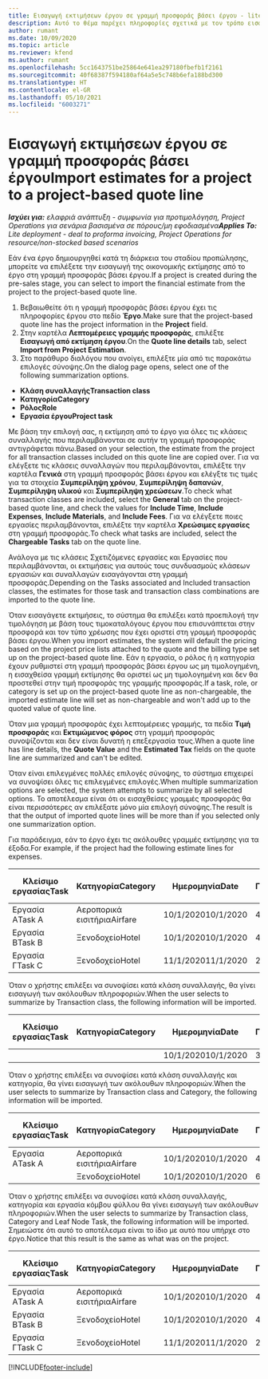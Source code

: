 ```yaml
---
title: Εισαγωγή εκτιμήσεων έργου σε γραμμή προσφοράς βάσει έργου - lite
description: Αυτό το θέμα παρέχει πληροφορίες σχετικά με τον τρόπο εισαγωγής εκτιμήσεων από ένα έργο σε μια γραμμή προσφοράς.
author: rumant
ms.date: 10/09/2020
ms.topic: article
ms.reviewer: kfend
ms.author: rumant
ms.openlocfilehash: 5cc1643751be25864e641ea297180fbefb1f2161
ms.sourcegitcommit: 40f68387f594180af64a5e5c748b6efa188bd300
ms.translationtype: HT
ms.contentlocale: el-GR
ms.lasthandoff: 05/10/2021
ms.locfileid: "6003271"
---
```

# <a name="import-estimates-for-a-project-to-a-project-based-quote-line"></a><span data-ttu-id="c2944-103">Εισαγωγή εκτιμήσεων έργου σε γραμμή προσφοράς βάσει έργου</span><span class="sxs-lookup"><span data-stu-id="c2944-103">Import estimates for a project to a project-based quote line</span></span> 

<span data-ttu-id="c2944-104">_**Ισχύει για:** ελαφριά ανάπτυξη - συμφωνία για προτιμολόγηση, Project Operations για σενάρια βασισμένα σε πόρους/μη εφοδιασμένα_</span><span class="sxs-lookup"><span data-stu-id="c2944-104">_**Applies To:** Lite deployment - deal to proforma invoicing, Project Operations for resource/non-stocked based scenarios_</span></span>

<span data-ttu-id="c2944-105">Εάν ένα έργο δημιουργηθεί κατά τη διάρκεια του σταδίου προπώλησης, μπορείτε να επιλέξετε την εισαγωγή της οικονομικής εκτίμησης από το έργο στη γραμμή προσφοράς βάσει έργου.</span><span class="sxs-lookup"><span data-stu-id="c2944-105">If a project is created during the pre-sales stage, you can select to import the financial estimate from the project to the project-based quote line.</span></span>

1. <span data-ttu-id="c2944-106">Βεβαιωθείτε ότι η γραμμή προσφοράς βάσει έργου έχει τις πληροφορίες έργου στο πεδίο **Έργο**.</span><span class="sxs-lookup"><span data-stu-id="c2944-106">Make sure that the project-based quote line has the project information in the **Project** field.</span></span>
2. <span data-ttu-id="c2944-107">Στην καρτέλα **Λεπτομέρειες γραμμής προσφοράς**, επιλέξτε **Εισαγωγή από εκτίμηση έργου**.</span><span class="sxs-lookup"><span data-stu-id="c2944-107">On the **Quote line details** tab, select **Import from Project Estimation**.</span></span>
3. <span data-ttu-id="c2944-108">Στο παράθυρο διαλόγου που ανοίγει, επιλέξτε μία από τις παρακάτω επιλογές σύνοψης.</span><span class="sxs-lookup"><span data-stu-id="c2944-108">On the dialog page opens, select one of the following summarization options.</span></span>

  - <span data-ttu-id="c2944-109">**Κλάση συναλλαγής**</span><span class="sxs-lookup"><span data-stu-id="c2944-109">**Transaction class**</span></span>
  - <span data-ttu-id="c2944-110">**Κατηγορία**</span><span class="sxs-lookup"><span data-stu-id="c2944-110">**Category**</span></span>
  - <span data-ttu-id="c2944-111">**Ρόλος**</span><span class="sxs-lookup"><span data-stu-id="c2944-111">**Role**</span></span> 
  - <span data-ttu-id="c2944-112">**Εργασία έργου**</span><span class="sxs-lookup"><span data-stu-id="c2944-112">**Project task**</span></span>

<span data-ttu-id="c2944-113">Με βάση την επιλογή σας, η εκτίμηση από το έργο για όλες τις κλάσεις συναλλαγής που περιλαμβάνονται σε αυτήν τη γραμμή προσφοράς αντιγράφεται πάνω.</span><span class="sxs-lookup"><span data-stu-id="c2944-113">Based on your selection, the estimate from the project for all transaction classes included on this quote line are copied over.</span></span> <span data-ttu-id="c2944-114">Για να ελέγξετε τις κλάσεις συναλλαγών που περιλαμβάνονται, επιλέξτε την καρτέλα **Γενικά** στη γραμμή προσφοράς βάσει έργου και ελέγξτε τις τιμές για τα στοιχεία **Συμπερίληψη χρόνου**, **Συμπερίληψη δαπανών**, **Συμπερίληψη υλικού** και **Συμπερίληψη χρεώσεων**.</span><span class="sxs-lookup"><span data-stu-id="c2944-114">To check what transaction classes are included, select the **General** tab on the project-based quote line, and check the values for **Include Time**, **Include Expenses**, **Include Materials**, and **Include Fees**.</span></span>  <span data-ttu-id="c2944-115">Για να ελέγξετε ποιες εργασίες περιλαμβάνονται, επιλέξτε την καρτέλα **Χρεώσιμες εργασίες** στη γραμμή προσφοράς.</span><span class="sxs-lookup"><span data-stu-id="c2944-115">To check what tasks are included, select the **Chargeable Tasks** tab on the quote line.</span></span>

<span data-ttu-id="c2944-116">Ανάλογα με τις κλάσεις Σχετιζόμενες εργασίες και Εργασίες που περιλαμβάνονται, οι εκτιμήσεις για αυτούς τους συνδυασμούς κλάσεων εργασιών και συναλλαγών εισαγάγονται στη γραμμή προσφοράς.</span><span class="sxs-lookup"><span data-stu-id="c2944-116">Depending on the Tasks associated and Included transaction classes, the estimates for those task and transaction class combinations are imported to the quote line.</span></span>

<span data-ttu-id="c2944-117">Όταν εισαγάγετε εκτιμήσεις, το σύστημα θα επιλέξει κατά προεπιλογή την τιμολόγηση με βάση τους τιμοκαταλόγους έργου που επισυνάπτεται στην προσφορά και τον τύπο χρέωσης που έχει οριστεί στη γραμμή προσφοράς βάσει έργου.</span><span class="sxs-lookup"><span data-stu-id="c2944-117">When you import estimates, the system will default the pricing based on the project price lists attached to the quote and the billing type set up on the project-based quote line.</span></span> <span data-ttu-id="c2944-118">Εάν η εργασία, ο ρόλος ή η κατηγορία έχουν ρυθμιστεί στη γραμμή προσφοράς βάσει έργου ως μη τιμολογημένη, η εισαχθείσα γραμμή εκτίμησης θα οριστεί ως μη τιμολογημένη και δεν θα προστεθεί στην τιμή προσφοράς της γραμμής προσφοράς.</span><span class="sxs-lookup"><span data-stu-id="c2944-118">If a task, role, or category is set up on the project-based quote line as non-chargeable, the imported estimate line will set as non-chargeable and won't add up to the quoted value of quote line.</span></span>

<span data-ttu-id="c2944-119">Όταν μια γραμμή προσφοράς έχει λεπτομέρειες γραμμής, τα πεδία **Τιμή προσφοράς** και **Εκτιμώμενος φόρος** στη γραμμή προσφοράς συνοψίζονται και δεν είναι δυνατή η επεξεργασία τους.</span><span class="sxs-lookup"><span data-stu-id="c2944-119">When a quote line has line details, the **Quote Value** and the **Estimated Tax** fields on the quote line are summarized and can't be edited.</span></span>

<span data-ttu-id="c2944-120">Όταν είναι επιλεγμένες πολλές επιλογές σύνοψης, το σύστημα επιχειρεί να συνοψίσει όλες τις επιλεγμένες επιλογές.</span><span class="sxs-lookup"><span data-stu-id="c2944-120">When multiple summarization options are selected, the system attempts to summarize by all selected options.</span></span> <span data-ttu-id="c2944-121">Το αποτέλεσμα είναι ότι οι εισαχθείσες γραμμές προσφοράς θα είναι περισσότερες αν επιλέξατε μόνο μία επιλογή σύνοψης.</span><span class="sxs-lookup"><span data-stu-id="c2944-121">The result is that the output of imported quote lines will be more than if you selected only one summarization option.</span></span>

<span data-ttu-id="c2944-122">Για παράδειγμα, εάν το έργο έχει τις ακόλουθες γραμμές εκτίμησης για τα έξοδα.</span><span class="sxs-lookup"><span data-stu-id="c2944-122">For example, if the project had the following estimate lines for expenses.</span></span>

| <span data-ttu-id="c2944-123">Κλείσιμο εργασίας</span><span class="sxs-lookup"><span data-stu-id="c2944-123">Task</span></span> | <span data-ttu-id="c2944-124">Κατηγορία</span><span class="sxs-lookup"><span data-stu-id="c2944-124">Category</span></span> | <span data-ttu-id="c2944-125">Ημερομηνία</span><span class="sxs-lookup"><span data-stu-id="c2944-125">Date</span></span> | <span data-ttu-id="c2944-126">Ποσότητα</span><span class="sxs-lookup"><span data-stu-id="c2944-126">Quantity</span></span> | <span data-ttu-id="c2944-127">Τιμή μονάδας</span><span class="sxs-lookup"><span data-stu-id="c2944-127">Unit price</span></span> | <span data-ttu-id="c2944-128">Ποσό</span><span class="sxs-lookup"><span data-stu-id="c2944-128">Amount</span></span> |
| --- | --- | --- | --- | --- | --- |
| <span data-ttu-id="c2944-129">Εργασία Α</span><span class="sxs-lookup"><span data-stu-id="c2944-129">Task A</span></span> | <span data-ttu-id="c2944-130">Αεροπορικά εισιτήρια</span><span class="sxs-lookup"><span data-stu-id="c2944-130">Airfare</span></span> | <span data-ttu-id="c2944-131">10/1/2020</span><span class="sxs-lookup"><span data-stu-id="c2944-131">10/1/2020</span></span> | <span data-ttu-id="c2944-132">4</span><span class="sxs-lookup"><span data-stu-id="c2944-132">4</span></span> | <span data-ttu-id="c2944-133">400</span><span class="sxs-lookup"><span data-stu-id="c2944-133">400</span></span> | <span data-ttu-id="c2944-134">1600</span><span class="sxs-lookup"><span data-stu-id="c2944-134">1600</span></span> |
| <span data-ttu-id="c2944-135">Εργασία Β</span><span class="sxs-lookup"><span data-stu-id="c2944-135">Task B</span></span> | <span data-ttu-id="c2944-136">Ξενοδοχείο</span><span class="sxs-lookup"><span data-stu-id="c2944-136">Hotel</span></span> | <span data-ttu-id="c2944-137">10/1/2020</span><span class="sxs-lookup"><span data-stu-id="c2944-137">10/1/2020</span></span> | <span data-ttu-id="c2944-138">4</span><span class="sxs-lookup"><span data-stu-id="c2944-138">4</span></span> | <span data-ttu-id="c2944-139">200</span><span class="sxs-lookup"><span data-stu-id="c2944-139">200</span></span> | <span data-ttu-id="c2944-140">800</span><span class="sxs-lookup"><span data-stu-id="c2944-140">800</span></span> |
| <span data-ttu-id="c2944-141">Εργασία Γ</span><span class="sxs-lookup"><span data-stu-id="c2944-141">Task C</span></span> | <span data-ttu-id="c2944-142">Ξενοδοχείο</span><span class="sxs-lookup"><span data-stu-id="c2944-142">Hotel</span></span> | <span data-ttu-id="c2944-143">11/1/2020</span><span class="sxs-lookup"><span data-stu-id="c2944-143">11/1/2020</span></span> | <span data-ttu-id="c2944-144">2</span><span class="sxs-lookup"><span data-stu-id="c2944-144">2</span></span> | <span data-ttu-id="c2944-145">200</span><span class="sxs-lookup"><span data-stu-id="c2944-145">200</span></span> | <span data-ttu-id="c2944-146">400</span><span class="sxs-lookup"><span data-stu-id="c2944-146">400</span></span> |

<span data-ttu-id="c2944-147">Όταν ο χρήστης επιλέξει να συνοψίσει κατά κλάση συναλλαγής, θα γίνει εισαγωγή των ακόλουθων πληροφοριών.</span><span class="sxs-lookup"><span data-stu-id="c2944-147">When the user selects to summarize by Transaction class, the following information will be imported.</span></span>

| <span data-ttu-id="c2944-148">Κλείσιμο εργασίας</span><span class="sxs-lookup"><span data-stu-id="c2944-148">Task</span></span> | <span data-ttu-id="c2944-149">Κατηγορία</span><span class="sxs-lookup"><span data-stu-id="c2944-149">Category</span></span> | <span data-ttu-id="c2944-150">Ημερομηνία</span><span class="sxs-lookup"><span data-stu-id="c2944-150">Date</span></span> | <span data-ttu-id="c2944-151">Ποσότητα</span><span class="sxs-lookup"><span data-stu-id="c2944-151">Quantity</span></span> | <span data-ttu-id="c2944-152">Τιμή μονάδας</span><span class="sxs-lookup"><span data-stu-id="c2944-152">Unit price</span></span> | <span data-ttu-id="c2944-153">Ποσό</span><span class="sxs-lookup"><span data-stu-id="c2944-153">Amount</span></span> |
| --- | --- | --- | --- | --- | --- |
|||<span data-ttu-id="c2944-154">10/1/2020</span><span class="sxs-lookup"><span data-stu-id="c2944-154">10/1/2020</span></span> | <span data-ttu-id="c2944-155">3.34</span><span class="sxs-lookup"><span data-stu-id="c2944-155">3.34</span></span> | <span data-ttu-id="c2944-156">840</span><span class="sxs-lookup"><span data-stu-id="c2944-156">840</span></span> | <span data-ttu-id="c2944-157">2800</span><span class="sxs-lookup"><span data-stu-id="c2944-157">2800</span></span> |

<span data-ttu-id="c2944-158">Όταν ο χρήστης επιλέξει να συνοψίσει κατά κλάση συναλλαγής και κατηγορία, θα γίνει εισαγωγή των ακόλουθων πληροφοριών.</span><span class="sxs-lookup"><span data-stu-id="c2944-158">When the user selects to summarize by Transaction class and Category, the following information will be imported.</span></span>

| <span data-ttu-id="c2944-159">Κλείσιμο εργασίας</span><span class="sxs-lookup"><span data-stu-id="c2944-159">Task</span></span> | <span data-ttu-id="c2944-160">Κατηγορία</span><span class="sxs-lookup"><span data-stu-id="c2944-160">Category</span></span> | <span data-ttu-id="c2944-161">Ημερομηνία</span><span class="sxs-lookup"><span data-stu-id="c2944-161">Date</span></span> | <span data-ttu-id="c2944-162">Ποσότητα</span><span class="sxs-lookup"><span data-stu-id="c2944-162">Quantity</span></span> | <span data-ttu-id="c2944-163">Τιμή μονάδας</span><span class="sxs-lookup"><span data-stu-id="c2944-163">Unit price</span></span> | <span data-ttu-id="c2944-164">Ποσό</span><span class="sxs-lookup"><span data-stu-id="c2944-164">Amount</span></span> |
| --- | --- | --- | --- | --- | --- |
| <span data-ttu-id="c2944-165">Εργασία Α</span><span class="sxs-lookup"><span data-stu-id="c2944-165">Task A</span></span> | <span data-ttu-id="c2944-166">Αεροπορικά εισιτήρια</span><span class="sxs-lookup"><span data-stu-id="c2944-166">Airfare</span></span> | <span data-ttu-id="c2944-167">10/1/2020</span><span class="sxs-lookup"><span data-stu-id="c2944-167">10/1/2020</span></span> | <span data-ttu-id="c2944-168">4</span><span class="sxs-lookup"><span data-stu-id="c2944-168">4</span></span> | <span data-ttu-id="c2944-169">400</span><span class="sxs-lookup"><span data-stu-id="c2944-169">400</span></span> | <span data-ttu-id="c2944-170">1600</span><span class="sxs-lookup"><span data-stu-id="c2944-170">1600</span></span> |
| | <span data-ttu-id="c2944-171">Ξενοδοχείο</span><span class="sxs-lookup"><span data-stu-id="c2944-171">Hotel</span></span> | <span data-ttu-id="c2944-172">10/1/2020</span><span class="sxs-lookup"><span data-stu-id="c2944-172">10/1/2020</span></span> | <span data-ttu-id="c2944-173">6</span><span class="sxs-lookup"><span data-stu-id="c2944-173">6</span></span> | <span data-ttu-id="c2944-174">200</span><span class="sxs-lookup"><span data-stu-id="c2944-174">200</span></span> | <span data-ttu-id="c2944-175">1200</span><span class="sxs-lookup"><span data-stu-id="c2944-175">1200</span></span> |

<span data-ttu-id="c2944-176">Όταν ο χρήστης επιλέξει να συνοψίσει κατά κλάση συναλλαγής, κατηγορία και εργασία κόμβου φύλλου θα γίνει εισαγωγή των ακόλουθων πληροφοριών.</span><span class="sxs-lookup"><span data-stu-id="c2944-176">When the user selects to summarize by Transaction class, Category and Leaf Node Task, the following information will be imported.</span></span> <span data-ttu-id="c2944-177">Σημειώστε ότι αυτό το αποτέλεσμα είναι το ίδιο με αυτό που υπήρχε στο έργο.</span><span class="sxs-lookup"><span data-stu-id="c2944-177">Notice that this result is the same as what was on the project.</span></span>

| <span data-ttu-id="c2944-178">Κλείσιμο εργασίας</span><span class="sxs-lookup"><span data-stu-id="c2944-178">Task</span></span> | <span data-ttu-id="c2944-179">Κατηγορία</span><span class="sxs-lookup"><span data-stu-id="c2944-179">Category</span></span> | <span data-ttu-id="c2944-180">Ημερομηνία</span><span class="sxs-lookup"><span data-stu-id="c2944-180">Date</span></span> | <span data-ttu-id="c2944-181">Ποσότητα</span><span class="sxs-lookup"><span data-stu-id="c2944-181">Quantity</span></span> | <span data-ttu-id="c2944-182">Τιμή μονάδας</span><span class="sxs-lookup"><span data-stu-id="c2944-182">Unit price</span></span> | <span data-ttu-id="c2944-183">Ποσό</span><span class="sxs-lookup"><span data-stu-id="c2944-183">Amount</span></span> |
| --- | --- | --- | --- | --- | --- |
| <span data-ttu-id="c2944-184">Εργασία Α</span><span class="sxs-lookup"><span data-stu-id="c2944-184">Task A</span></span> | <span data-ttu-id="c2944-185">Αεροπορικά εισιτήρια</span><span class="sxs-lookup"><span data-stu-id="c2944-185">Airfare</span></span> | <span data-ttu-id="c2944-186">10/1/2020</span><span class="sxs-lookup"><span data-stu-id="c2944-186">10/1/2020</span></span> | <span data-ttu-id="c2944-187">4</span><span class="sxs-lookup"><span data-stu-id="c2944-187">4</span></span> | <span data-ttu-id="c2944-188">400</span><span class="sxs-lookup"><span data-stu-id="c2944-188">400</span></span> | <span data-ttu-id="c2944-189">1600</span><span class="sxs-lookup"><span data-stu-id="c2944-189">1600</span></span> |
| <span data-ttu-id="c2944-190">Εργασία Β</span><span class="sxs-lookup"><span data-stu-id="c2944-190">Task B</span></span> | <span data-ttu-id="c2944-191">Ξενοδοχείο</span><span class="sxs-lookup"><span data-stu-id="c2944-191">Hotel</span></span> | <span data-ttu-id="c2944-192">10/1/2020</span><span class="sxs-lookup"><span data-stu-id="c2944-192">10/1/2020</span></span> | <span data-ttu-id="c2944-193">4</span><span class="sxs-lookup"><span data-stu-id="c2944-193">4</span></span> | <span data-ttu-id="c2944-194">200</span><span class="sxs-lookup"><span data-stu-id="c2944-194">200</span></span> | <span data-ttu-id="c2944-195">800</span><span class="sxs-lookup"><span data-stu-id="c2944-195">800</span></span> |
| <span data-ttu-id="c2944-196">Εργασία Γ</span><span class="sxs-lookup"><span data-stu-id="c2944-196">Task C</span></span> | <span data-ttu-id="c2944-197">Ξενοδοχείο</span><span class="sxs-lookup"><span data-stu-id="c2944-197">Hotel</span></span> | <span data-ttu-id="c2944-198">11/1/2020</span><span class="sxs-lookup"><span data-stu-id="c2944-198">11/1/2020</span></span> | <span data-ttu-id="c2944-199">2</span><span class="sxs-lookup"><span data-stu-id="c2944-199">2</span></span> | <span data-ttu-id="c2944-200">200</span><span class="sxs-lookup"><span data-stu-id="c2944-200">200</span></span> | <span data-ttu-id="c2944-201">400</span><span class="sxs-lookup"><span data-stu-id="c2944-201">400</span></span> |


[!INCLUDE[footer-include](../../includes/footer-banner.md)]
